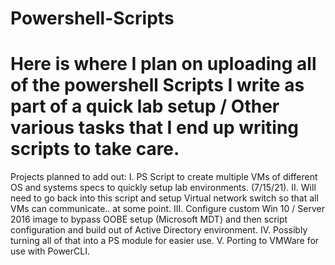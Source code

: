 # Powershell-Scripts

# Here is where I plan on uploading all of the powershell Scripts I write as part of a quick lab setup / Other various tasks that I end up writing scripts to take care. 


Projects planned to add out: 
I. PS Script to create multiple VMs of different OS and systems specs to quickly setup lab environments. (7/15/21). 
II. Will need to go back into this script and setup Virtual network switch so that all VMs can communicate.. at some point. 
III. Configure custom Win 10 / Server 2016 image to bypass OOBE setup (Microsoft MDT) and then script configuration and build out of Active Directory environment. 
IV. Possibly turning all of that into a PS module for easier use. 
V. Porting to VMWare for use with PowerCLI. 
